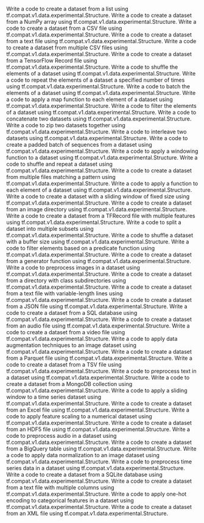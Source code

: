 Write a code to create a dataset from a list using tf.compat.v1.data.experimental.Structure.
Write a code to create a dataset from a NumPy array using tf.compat.v1.data.experimental.Structure.
Write a code to create a dataset from a CSV file using tf.compat.v1.data.experimental.Structure.
Write a code to create a dataset from a text file using tf.compat.v1.data.experimental.Structure.
Write a code to create a dataset from multiple CSV files using tf.compat.v1.data.experimental.Structure.
Write a code to create a dataset from a TensorFlow Record file using tf.compat.v1.data.experimental.Structure.
Write a code to shuffle the elements of a dataset using tf.compat.v1.data.experimental.Structure.
Write a code to repeat the elements of a dataset a specified number of times using tf.compat.v1.data.experimental.Structure.
Write a code to batch the elements of a dataset using tf.compat.v1.data.experimental.Structure.
Write a code to apply a map function to each element of a dataset using tf.compat.v1.data.experimental.Structure.
Write a code to filter the elements of a dataset using tf.compat.v1.data.experimental.Structure.
Write a code to concatenate two datasets using tf.compat.v1.data.experimental.Structure.
Write a code to zip two datasets together using tf.compat.v1.data.experimental.Structure.
Write a code to interleave two datasets using tf.compat.v1.data.experimental.Structure.
Write a code to create a padded batch of sequences from a dataset using tf.compat.v1.data.experimental.Structure.
Write a code to apply a windowing function to a dataset using tf.compat.v1.data.experimental.Structure.
Write a code to shuffle and repeat a dataset using tf.compat.v1.data.experimental.Structure.
Write a code to create a dataset from multiple files matching a pattern using tf.compat.v1.data.experimental.Structure.
Write a code to apply a function to each element of a dataset using tf.compat.v1.data.experimental.Structure.
Write a code to create a dataset with a sliding window of fixed size using tf.compat.v1.data.experimental.Structure.
Write a code to create a dataset from an image directory using tf.compat.v1.data.experimental.Structure.
Write a code to create a dataset from a TFRecord file with multiple features using tf.compat.v1.data.experimental.Structure.
Write a code to split a dataset into multiple subsets using tf.compat.v1.data.experimental.Structure.
Write a code to shuffle a dataset with a buffer size using tf.compat.v1.data.experimental.Structure.
Write a code to filter elements based on a predicate function using tf.compat.v1.data.experimental.Structure.
Write a code to create a dataset from a generator function using tf.compat.v1.data.experimental.Structure.
Write a code to preprocess images in a dataset using tf.compat.v1.data.experimental.Structure.
Write a code to create a dataset from a directory with class subdirectories using tf.compat.v1.data.experimental.Structure.
Write a code to create a dataset from a text file with variable-length lines using tf.compat.v1.data.experimental.Structure.
Write a code to create a dataset from a JSON file using tf.compat.v1.data.experimental.Structure.
Write a code to create a dataset from a SQL database using tf.compat.v1.data.experimental.Structure.
Write a code to create a dataset from an audio file using tf.compat.v1.data.experimental.Structure.
Write a code to create a dataset from a video file using tf.compat.v1.data.experimental.Structure.
Write a code to apply data augmentation techniques to an image dataset using tf.compat.v1.data.experimental.Structure.
Write a code to create a dataset from a Parquet file using tf.compat.v1.data.experimental.Structure.
Write a code to create a dataset from a TSV file using tf.compat.v1.data.experimental.Structure.
Write a code to preprocess text in a dataset using tf.compat.v1.data.experimental.Structure.
Write a code to create a dataset from a MongoDB collection using tf.compat.v1.data.experimental.Structure.
Write a code to apply a sliding window to a time series dataset using tf.compat.v1.data.experimental.Structure.
Write a code to create a dataset from an Excel file using tf.compat.v1.data.experimental.Structure.
Write a code to apply feature scaling to a numerical dataset using tf.compat.v1.data.experimental.Structure.
Write a code to create a dataset from an HDF5 file using tf.compat.v1.data.experimental.Structure.
Write a code to preprocess audio in a dataset using tf.compat.v1.data.experimental.Structure.
Write a code to create a dataset from a BigQuery table using tf.compat.v1.data.experimental.Structure.
Write a code to apply data normalization to an image dataset using tf.compat.v1.data.experimental.Structure.
Write a code to preprocess time series data in a dataset using tf.compat.v1.data.experimental.Structure.
Write a code to create a dataset from a SQLite database using tf.compat.v1.data.experimental.Structure.
Write a code to create a dataset from a text file with multiple columns using tf.compat.v1.data.experimental.Structure.
Write a code to apply one-hot encoding to categorical features in a dataset using tf.compat.v1.data.experimental.Structure.
Write a code to create a dataset from an XML file using tf.compat.v1.data.experimental.Structure.